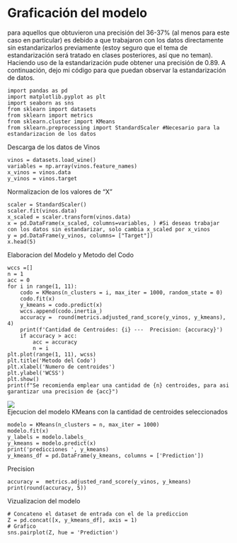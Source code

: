 # Graficación del modelo

para aquellos que obtuvieron una precisión del 36-37% (al menos para este caso en particular) es debido a que trabajaron con los datos directamente sin estandarizarlos previamente (estoy seguro que el tema de estandarización será tratado en clases posteriores, así que no teman). Haciendo uso de la estandarización pude obtener una precisión de 0.89. A continuación, dejo mi código para que puedan observar la estandarización de datos.

```
import pandas as pd
import matplotlib.pyplot as plt
import seaborn as sns
from sklearn import datasets
from sklearn import metrics
from sklearn.cluster import KMeans
from sklearn.preprocessing import StandardScaler #Necesario para la estandarizacion de los datos
```

Descarga de los datos de Vinos

```
vinos = datasets.load_wine()
variables = np.array(vinos.feature_names)
x_vinos = vinos.data
y_vinos = vinos.target
```

Normalizacion de los valores de “X”

```
scaler = StandardScaler()
scaler.fit(vinos.data)
x_scaled = scaler.transform(vinos.data)
x = pd.DataFrame(x_scaled, columns=variables, ) #Si deseas trabajar con los datos sin estandarizar, solo cambia x_scaled por x_vinos
y = pd.DataFrame(y_vinos, columns= ["Target"])
x.head(5)
```

Elaboracion del Modelo y Metodo del Codo

```
wccs =[]
n = 1
acc = 0
for i in range(1, 11):
    codo = KMeans(n_clusters = i, max_iter = 1000, random_state = 0)
    codo.fit(x)
    y_kmeans = codo.predict(x)
    wccs.append(codo.inertia_)
    accuracy =  round(metrics.adjusted_rand_score(y_vinos, y_kmeans), 4)
    print(f'Cantidad de Centroides: {i} ---  Precision: {accuracy}')
    if accuracy > acc:
        acc = accuracy
        n = i
plt.plot(range(1, 11), wcss)
plt.title('Metodo del Codo')
plt.xlabel('Numero de centroides')
plt.ylabel('WCSS')
plt.show()
print(f"Se recomienda emplear una cantidad de {n} centroides, para asi garantizar una precision de {acc}")
```

![](http://prntscr.com/qswazv)  
Ejecucion del modelo KMeans con la cantidad de centroides seleccionados

```
modelo = KMeans(n_clusters = n, max_iter = 1000)
modelo.fit(x)
y_labels = modelo.labels_
y_kmeans = modelo.predict(x)
print('predicciones ', y_kmeans)
y_kmeans_df = pd.DataFrame(y_kmeans, columns = ['Prediction'])
```

Precision

```
accuracy =  metrics.adjusted_rand_score(y_vinos, y_kmeans)
print(round(accuracy, 5))
```

Vizualizacion del modelo

```
# Concateno el dataset de entrada con el de la prediccion
Z = pd.concat([x, y_kmeans_df], axis = 1)
# Grafico
sns.pairplot(Z, hue = 'Prediction')
```